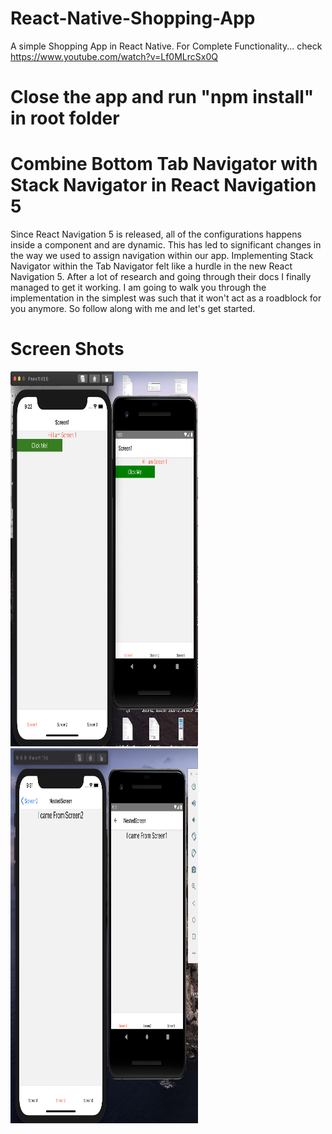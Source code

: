 # React-Native-Shopping-App
A simple Shopping App in React Native. For Complete Functionality... check https://www.youtube.com/watch?v=Lf0MLrcSx0Q
# Close the app and run "npm install" in root folder


# Combine Bottom Tab Navigator with Stack Navigator in React Navigation 5
Since React Navigation 5 is released, all of the configurations happens inside a component and are dynamic. This has led to significant changes in the way we used to assign navigation within our app. Implementing Stack Navigator within the Tab Navigator felt like a hurdle in the new React Navigation 5. After a lot of research and going through their docs I finally managed to get it working. I am going to walk you through the implementation in the simplest was such that it won't act as a roadblock for you anymore. So follow along with me and let's get started.

# Screen Shots

<img src="screen-shot/1.png" width="300" height="600"/>  <img src="screen-shot/2.png" width="300" height="600"/>
